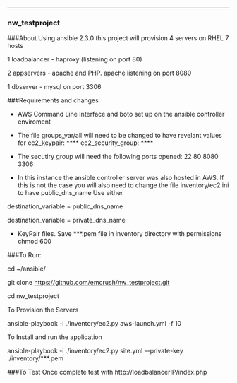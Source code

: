 ----
### nw_testproject

###About
Using ansible 2.3.0 this project will provision 4 servers on RHEL 7 hosts

1 loadbalancer - haproxy (listening on port 80)

2 appservers - apache and PHP. apache listening on port 8080 

1 dbserver - mysql on port 3306


###Requirements and changes
- AWS Command Line Interface and boto set up on the ansible controller enviroment

- The file groups_var/all will need to be changed to have revelant values for
ec2_keypair: ****
ec2_security_group: ****

- The secutiry group will need the following ports opened:
22
80
8080
3306

- In this instance the ansible controller server was also hosted in AWS.  If this is not the case you will also need to change the file
inventory/ec2.ini to have public_dns_name
Use either

destination_variable = public_dns_name

destination_variable = private_dns_name


- KeyPair files.  Save ***.pem file in inventory directory with permissions chmod 600





###To Run:

cd ~/ansible/

git clone https://github.com/emcrush/nw_testproject.git

cd nw_testproject

To Provision the Servers

ansible-playbook -i ./inventory/ec2.py aws-launch.yml -f 10

To Install and run the application 

ansible-playbook -i ./inventory/ec2.py  site.yml --private-key ./inventory/***.pem



###To Test
Once complete test with http://loadbalancerIP/index.php